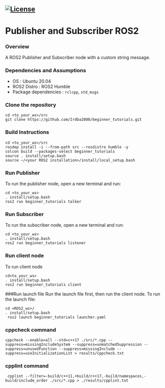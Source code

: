 [![License](https://img.shields.io/badge/License-Apache%202.0-blue.svg)](https://opensource.org/licenses/Apache-2.0)
---
# Publisher and Subscriber  ROS2

### Overview

A ROS2 Publisher and Subscriber node with a custom string message.

### Dependencies and Assumptions
- OS : Ubuntu 20.04 
- ROS2 Distro : ROS2 Humble
- Package dependencies : ```rclcpp```, ```std_msgs``` 

### Clone the repository
```
cd <to_your_ws>/src
git clone https://github.com/Irdba2000/beginner_tutorials.git
```

### Build Instructions
```
cd <to_your_ws>/src 
rosdep install -i --from-path src --rosdistro humble -y
colcon build --packages-select beginner_tutorials
source . install/setup.bash
source ~/<your ROS2 installation>/install/local_setup.bash
```

### Run Publisher
To run the publisher node, open a new terminal and run:
```
cd <to_your_ws>
. install/setup.bash
ros2 run beginner_tutorials talker
```
### Run Subscriber
To run the subscriber node, open a new terminal and run:
```
cd <to_your_ws>
. install/setup.bash
ros2 run beginner_tutorials listener
```
### Run client node
To run client node
```
cd<to_your_ws>
. install/setup.bash
ros2 run beginner_tutorials client
```

###Run launch file
Run the launch file first, then run the client node.
To run the launch file:
```
cd <ROS2_ws>/
. install/setup.bash
 ros2 launch beginner_tutorials launcher.yaml 
```

### cppcheck command
```
cppcheck --enable=all --std=c++17 ./src/*.cpp --suppress=missingIncludeSystem --suppress=unmatchedSuppression --suppress=unusedFunction --suppress=missingInclude --suppress=useInitializationList > results/cppcheck.txt
```
### cpplint command
```
 cpplint --filter=-build/c++11,+build/c++17,-build/namespaces,-build/include_order ./src/*.cpp > ./results/cpplint.txt
```

